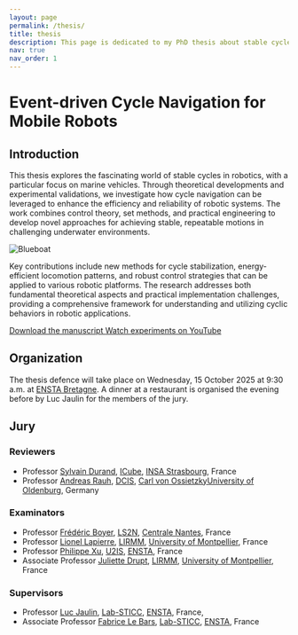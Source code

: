 ```yaml
---
layout: page
permalink: /thesis/
title: thesis
description: This page is dedicated to my PhD thesis about stable cycles for mobile robots navigation
nav: true
nav_order: 1
---
```


# Event-driven Cycle Navigation for Mobile Robots

## Introduction 

This thesis explores the fascinating world of stable cycles in robotics, with a particular focus on marine vehicles. Through theoretical developments and experimental validations, we investigate how cycle navigation can be leveraged to enhance the efficiency and reliability of robotic systems. The work combines control theory, set methods, and practical engineering to develop novel approaches for achieving stable, repeatable motions in challenging underwater environments.

<img src="../../assets/img/blueboat.png" alt="Blueboat" class="img-fluid mb-3">

Key contributions include new methods for cycle stabilization, energy-efficient locomotion patterns, and robust control strategies that can be applied to various robotic platforms. The research addresses both fundamental theoretical aspects and practical implementation challenges, providing a comprehensive framework for understanding and utilizing cyclic behaviors in robotic applications.

<!-- Put buttons side by side and at the center -->

<div class="d-flex justify-content-center">
    <a href="../../assets/pdf/thesis.pdf" class="btn btn-primary mb-3 mx-2" target="_blank">
        <i class="fa-solid fa-file-pdf"></i> Download the manuscript
    </a>
    <a href="https://youtu.be/MDJ6iHYhxyM" class="btn btn-primary mb-3 mx-2" target="_blank">
        <i class="fa-brands fa-youtube"></i> Watch experiments on YouTube
    </a>
</div>

## Organization

The thesis defence will take place on Wednesday, 15 October 2025 at 9:30 a.m. at [ENSTA Bretagne](https://maps.app.goo.gl/ZE44hDHSAHqKqASJ7). A dinner at a restaurant is organised the evening before by Luc Jaulin for the members of the jury.

## Jury

### Reviewers

- Professor [Sylvain Durand](https://sylvain.durandchamontin.fr/), [ICube](https://icube.unistra.fr/), [INSA Strasbourg](https://www.insa-strasbourg.fr/fr/), France
- Professor [Andreas Rauh](https://www.interval-methods.de/), [DCIS](https://uol.de/en/computingscience/dcis), [Carl von OssietzkyUniversity of Oldenburg](https://uol.de/en), Germany

### Examinators

- Professor [Frédéric Boyer](https://www.imt-atlantique.fr/fr/personne/frederic-boyer), [LS2N](https://www.ls2n.fr/), [Centrale Nantes](https://www.ec-nantes.fr/english-version), France
- Professor [Lionel Lapierre](https://www.ensta-bretagne.fr/lapierre/), [LIRMM](https://www.lirmm.fr/), [University of Montpellier](https://www.umontpellier.fr/), France
- Professor [Philippe Xu](https://perso.ensta-paris.fr/~philippe.xu/), [U2IS](http://u2is.ensta-paris.fr/), [ENSTA](https://www.ensta-paris.fr/), France
- Associate Professor [Juliette Drupt](https://scholar.google.com/citations?user=NCVrNhIAAAAJ&hl=fr), [LIRMM](https://www.lirmm.fr/), [University of Montpellier](https://www.umontpellier.fr/), France

### Supervisors

- Professor [Luc Jaulin](https://www.ensta-bretagne.fr/jaulin/), [Lab-STICC](https://labsticc.fr/fr), [ENSTA](https://ensta-bretagne.fr), France,
- Associate Professor [Fabrice Le Bars](https://www.ensta-bretagne.fr/lebars/), [Lab-STICC](https://labsticc.fr/fr), [ENSTA](https://ensta-bretagne.fr), France
